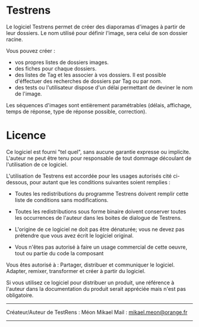 # Testrens

Le logiciel Testrens permet de créer des diaporamas d'images à partir de leur dossiers.
Le nom utilisé pour définir l'image, sera celui de son dossier racine.

Vous pouvez créer :
  - vos propres listes de dossiers images.
  - des fiches pour chaque dossiers.
  - des listes de Tag et les associer à vos dossiers.
    Il est possible d'éffectuer des recherches de dossiers par Tag ou par nom.
  - des tests ou l'utilisateur dispose d'un délai permettant de deviner le nom de l'image.
    
Les séquences d'images sont entièrement paramétrables (délais, affichage, temps de réponse, type de réponse possible, correction).


# Licence

Ce logiciel est fourni "tel quel", sans aucune garantie expresse ou implicite. L'auteur ne peut être tenu pour responsable de tout dommage découlant de l'utilisation de ce logiciel.

L'utilisation de Testrens est accordée pour les usages autorisés cité ci-dessous, pour autant que les conditions suivantes soient remplies :

- Toutes les redistributions du programme Testrens doivent remplir cette liste de conditions sans modifications.

- Toutes les redistributions sous forme binaire doivent conserver toutes les occurrences de l'auteur dans les boites de dialogue de Testrens.

- L'origine de ce logiciel ne doit pas être dénaturée; vous ne devez pas prétendre que vous avez écrit le logiciel original. 

- Vous n'êtes pas autorisé à faire un usage commercial de cette oeuvre, tout ou partie du code la composant

Vous êtes autorisé à :
        Partager, distribuer et communiquer le logiciel.
        Adapter, remixer, transformer et créer à partir du logiciel.

Si vous utilisez ce logiciel pour distribuer un produit, une référence à l'auteur dans la documentation du produit serait appréciée mais n'est pas obligatoire.
_________________________________________
Créateur/Auteur de TestRens : Méon Mikael
Mail : mikael.meon@orange.fr
_________________________________________
